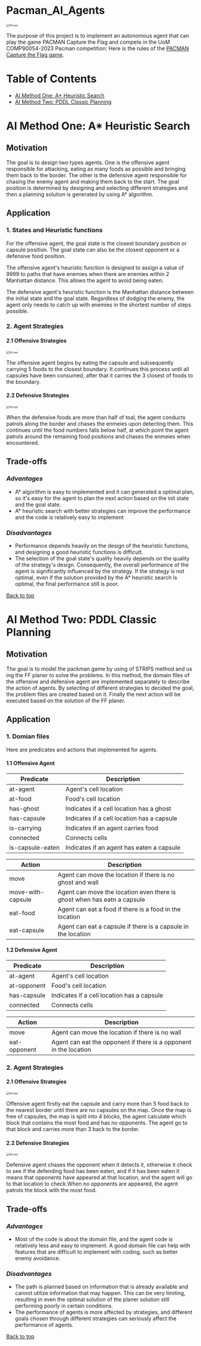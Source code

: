 # Pacman_AI_Agents
<img src="imgs/capture_the_flag.png" alt="Alt text" title="a title" style="zoom:50%;" />



The purpose of this project is to implement an autonomous agent that can play the game PACMAN Capture the Flag and compete in the UoM COMP90054-2023 Pacman competition:
Here is the rules of the [PACMAN Capture the Flag game](http://ai.berkeley.edu/contest.html).

# Table of Contents
- [AI Method One: A* Heuristic Search](#A-Star-Heuristic-Search)
- [AI Method Two: PDDL Classic Planning](#PDDL-Classic-Planning)

# AI Method One: A* Heuristic Search

## Motivation  

The goal is to design two types agents. One is the offensive agent  responsible for attacking, eating as many foods as possible and bringing them back to the border. The other is the defensive agent responsible for chasing the enemy agent and making them back to the start. The goal position is determined by designing and selecting different strategies and then a planning solution is generated by using  A* algorithm.

## Application

### 1. States and Heuristic functions

For the offensive agent, the goal state is the closest boundary position or capsule position. The goal state can also be the closest opponent or a defensive food position.

The offensive agent's heuristic function is designed to assign a value of 9999 to paths that have enemies when there are enemies within 2 Manhattan distance. This allows the agent to avoid being eaten.

The defensive agent's heuristic function is the Manhattan distance between the initial state and the goal state. Regardless of dodging the enemy, the agent only needs to catch up with enemies in the shortest number of steps possible.

### 2. Agent Strategies

#### 2.1 Offensive Strategies
<img src="imgs/2.png" alt="Alt text" title="a title" style="zoom:50%;" />

The offensive agent begins by eating the capsule and subsequently carrying 5 foods to the closest boundary. It continues this process until all capsules have been consumed, after that it carries the 3 closest of foods to the boundary.

#### 2.2 Defensive Strategies

<img src="imgs/1.png" alt="Alt text" title="a title" style="zoom:50%;" />

When the defensive foods are more than half of toal, the agent conducts patrols along the border and chases the enmeies upon detecting them. This continues until the food numbers falls below half, at which point the agent patrols around the remaining food positions and chases the enmeies when encountered.

## Trade-offs  

### *Advantages*  

* A* algorithm is easy to implemented and it can generated a optimal plan, so it's easy for the agent to plan the next action based on the init state and the goal state.
* A* heuristic search with better strategies can improve the performance and the code is relatively easy to implement

### *Disadvantages*

* Performance depends heavily on the design of the heuristic functions, and designing a good heuristic functions is difficult.
* The selection of the goal state's quality heavily depends on the quality of the strategy's design. Consequently, the overall performance of the agent is significantly influenced by the strategy. If the strategy is not optimal, even if the solution provided by the A* heuristic search is optimal, the final performance still is poor.

[Back to top](#table-of-contents)

# AI Method Two: PDDL Classic Planning

## Motivation  

The goal is to model the packman game by using of STRIPS method and us ing the FF planer to solve the problems. In this method, the domain files of the offensive and defensive agent are implemented separately to describe the action of agents. By selecting of different strategies to decided the goal, the problem files are created based on it. Finally the next action will be executed based on the solution of the FF planer.


## Application

### 1. Domian files

Here are predicates and actions that implemented for agents.

#### 1.1 Offensive Agent

| Predicate        | Description                                |
| ---------------- | ------------------------------------------ |
| at-agent         | Agent's cell location                      |
| at-food          | Food's cell location                       |
| has-ghost        | Indicates if a cell location has a ghost   |
| has-capsule      | Indicates if a cell location has a capsule |
| is-carrying      | Indicates if an agent carries food         |
| connected        | Connects cells                             |
| is-capsule-eaten | Indicates if an agent has eaten a capsule  |


| Action            | Description                                                  |
| ----------------- | ------------------------------------------------------------ |
| move              | Agent can move the location if there is no ghost and wall    |
| move-with-capsule | Agent can move the location even there is ghost when has eatn a capsule |
| eat-food          | Agent can eat a food if there is a food in the location      |
| eat-capsule       | Agent can eat a capsule if there is a capsule in the location |

#### 1.2 Defensive Agent

| Predicate   | Description                                |
| ----------- | ------------------------------------------ |
| at-agent    | Agent's cell location                      |
| at-opponent | Food's cell location                       |
| has-capsule | Indicates if a cell location has a capsule |
| connected   | Connects cells                             |

| Action       | Description                                                  |
| ------------ | ------------------------------------------------------------ |
| move         | Agent can move the location if there is no wall              |
| eat-opponent | Agent can eat the opponent if there is a opponent in the location |

### 2. Agent Strategies

#### 2.1 Offensive Strategies

<img src="imgs/3.png" alt="Alt text" title="a title" style="zoom:50%;" />

Offensive agent firstly eat the capsule and carry more than 5 food back to the nearest border until there are no capsules on the map. Once the map is free of capsules, the map is split into 4 blocks, the agent calculate which block that contains the most food and has no opponents. The agent go to that block and carries more than 3 back to the border.

#### 2.2 Defensive Strategies

<img src="imgs/4.png" alt="Alt text" title="a title" style="zoom:50%;" />

Defensive agent chases the opponent when it detects it, otherwise it check to see if the defending food has been eaten, and if it has been eaten it means that opponents have appeared at that location, and the agent will go to that location to check.When no opponents are appeared, the agent patrols the block with the most food.


## Trade-offs

### *Advantages*  

*  Most of the code is about the domain file, and the agent code is relatively less and easy to implement. A good domain file can help with features that are difficult to implement with coding, such as better enemy avoidance.

### *Disadvantages*

* The path is planned based on information that is already available and cannot utilize information that may happen. This can be very limiting, resulting in even the optimal solution of the planer solution still performing poorly in certain conditions.
* The performance of agents is more affected by strategies, and different goals chosen through different strategies can seriously affect the performance of agents.

[Back to top](#table-of-contents)